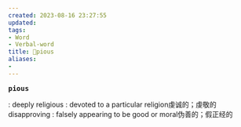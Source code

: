 ```yaml
---
created: 2023-08-16 23:27:55
updated: 
tags: 
- Word
- Verbal-word
title: 🚩pious
aliases:
- 
---
```


<pre><strong>pious</strong></pre>
: deeply religious : devoted to a particular religion虔诚的；虔敬的
disapproving : falsely appearing to be good or moral伪善的；假正经的